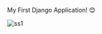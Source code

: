 My First Django Application! 😊

![ss1](https://github.com/syazwanisamsudin/Python/assets/44193516/893db011-bc6a-4390-a254-7bf6257ee91d)
